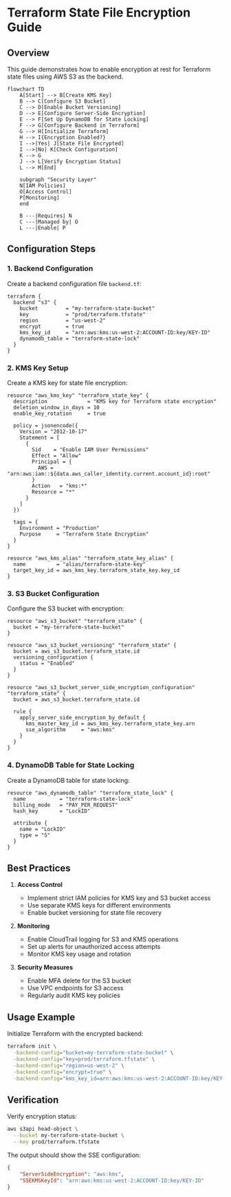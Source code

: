 # Terraform State File Encryption Guide

## Overview
This guide demonstrates how to enable encryption at rest for Terraform state files using AWS S3 as the backend.

```mermaid
flowchart TD
    A[Start] --> B[Create KMS Key]
    B --> C[Configure S3 Bucket]
    C --> D[Enable Bucket Versioning]
    D --> E[Configure Server-Side Encryption]
    E --> F[Set Up DynamoDB for State Locking]
    F --> G[Configure Backend in Terraform]
    G --> H[Initialize Terraform]
    H --> I{Encryption Enabled?}
    I -->|Yes| J[State File Encrypted]
    I -->|No| K[Check Configuration]
    K --> G
    J --> L[Verify Encryption Status]
    L --> M[End]

    subgraph "Security Layer"
    N[IAM Policies]
    O[Access Control]
    P[Monitoring]
    end

    B ---|Requires| N
    C ---|Managed by| O
    L ---|Enable| P
```

## Configuration Steps

### 1. Backend Configuration
Create a backend configuration file `backend.tf`:

```hcl
terraform {
  backend "s3" {
    bucket         = "my-terraform-state-bucket"
    key            = "prod/terraform.tfstate"
    region         = "us-west-2"
    encrypt        = true
    kms_key_id     = "arn:aws:kms:us-west-2:ACCOUNT-ID:key/KEY-ID"
    dynamodb_table = "terraform-state-lock"
  }
}
```

### 2. KMS Key Setup
Create a KMS key for state file encryption:

```hcl
resource "aws_kms_key" "terraform_state_key" {
  description             = "KMS key for Terraform state encryption"
  deletion_window_in_days = 10
  enable_key_rotation     = true
  
  policy = jsonencode({
    Version = "2012-10-17"
    Statement = [
      {
        Sid    = "Enable IAM User Permissions"
        Effect = "Allow"
        Principal = {
          AWS = "arn:aws:iam::${data.aws_caller_identity.current.account_id}:root"
        }
        Action   = "kms:*"
        Resource = "*"
      }
    ]
  })

  tags = {
    Environment = "Production"
    Purpose     = "Terraform State Encryption"
  }
}

resource "aws_kms_alias" "terraform_state_key_alias" {
  name          = "alias/terraform-state-key"
  target_key_id = aws_kms_key.terraform_state_key.key_id
}
```

### 3. S3 Bucket Configuration
Configure the S3 bucket with encryption:

```hcl
resource "aws_s3_bucket" "terraform_state" {
  bucket = "my-terraform-state-bucket"
}

resource "aws_s3_bucket_versioning" "terraform_state" {
  bucket = aws_s3_bucket.terraform_state.id
  versioning_configuration {
    status = "Enabled"
  }
}

resource "aws_s3_bucket_server_side_encryption_configuration" "terraform_state" {
  bucket = aws_s3_bucket.terraform_state.id

  rule {
    apply_server_side_encryption_by_default {
      kms_master_key_id = aws_kms_key.terraform_state_key.arn
      sse_algorithm     = "aws:kms"
    }
  }
}
```

### 4. DynamoDB Table for State Locking
Create a DynamoDB table for state locking:

```hcl
resource "aws_dynamodb_table" "terraform_state_lock" {
  name           = "terraform-state-lock"
  billing_mode   = "PAY_PER_REQUEST"
  hash_key       = "LockID"

  attribute {
    name = "LockID"
    type = "S"
  }
}
```

## Best Practices

1. **Access Control**
   - Implement strict IAM policies for KMS key and S3 bucket access
   - Use separate KMS keys for different environments
   - Enable bucket versioning for state file recovery

2. **Monitoring**
   - Enable CloudTrail logging for S3 and KMS operations
   - Set up alerts for unauthorized access attempts
   - Monitor KMS key usage and rotation

3. **Security Measures**
   - Enable MFA delete for the S3 bucket
   - Use VPC endpoints for S3 access
   - Regularly audit KMS key policies

## Usage Example

Initialize Terraform with the encrypted backend:

```bash
terraform init \
  -backend-config="bucket=my-terraform-state-bucket" \
  -backend-config="key=prod/terraform.tfstate" \
  -backend-config="region=us-west-2" \
  -backend-config="encrypt=true" \
  -backend-config="kms_key_id=arn:aws:kms:us-west-2:ACCOUNT-ID:key/KEY-ID"
```

## Verification

Verify encryption status:

```bash
aws s3api head-object \
  --bucket my-terraform-state-bucket \
  --key prod/terraform.tfstate
```

The output should show the SSE configuration:
```json
{
    "ServerSideEncryption": "aws:kms",
    "SSEKMSKeyId": "arn:aws:kms:us-west-2:ACCOUNT-ID:key/KEY-ID"
}
```
